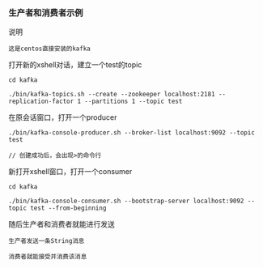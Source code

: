 ### 生产者和消费者示例

说明

    这是centos直接安装的kafka

打开新的xshell对话，建立一个test的topic

    cd kafka

    ./bin/kafka-topics.sh --create --zookeeper localhost:2181 --replication-factor 1 --partitions 1 --topic test

在原会话窗口，打开一个producer

    ./bin/kafka-console-producer.sh --broker-list localhost:9092 --topic test

    // 创建成功后，会出现>的命令行

新打开xshell窗口，打开一个consumer

    cd kafka

    ./bin/kafka-console-consumer.sh --bootstrap-server localhost:9092 --topic test --from-beginning

随后生产者和消费者就能进行发送

    生产者发送一条String消息

    消费者就能接受并消费该消息









